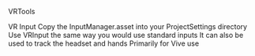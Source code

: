 VRTools

VR Input
Copy the InputManager.asset into your ProjectSettings directory
Use VRInput the same way you would use standard inputs
It can also be used to track the headset and hands
Primarily for Vive use